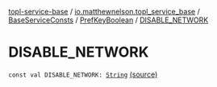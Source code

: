 [topl-service-base](../../../index.md) / [io.matthewnelson.topl_service_base](../../index.md) / [BaseServiceConsts](../index.md) / [PrefKeyBoolean](index.md) / [DISABLE_NETWORK](./-d-i-s-a-b-l-e_-n-e-t-w-o-r-k.md)

# DISABLE_NETWORK

`const val DISABLE_NETWORK: `[`String`](https://kotlinlang.org/api/latest/jvm/stdlib/kotlin/-string/index.html) [(source)](https://github.com/05nelsonm/TorOnionProxyLibrary-Android/blob/master/topl-service-base/src/main/java/io/matthewnelson/topl_service_base/BaseServiceConsts.kt#L127)
